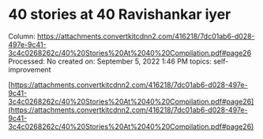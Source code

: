 # 40 stories at 40 Ravishankar iyer

Column: https://attachments.convertkitcdnn2.com/416218/7dc01ab6-d028-497e-9c41-3c4c0268262c/40%20Stories%20At%2040%20Compilation.pdf#page26
Processed: No
created on: September 5, 2022 1:46 PM
topics: self-improvement

[https://attachments.convertkitcdnn2.com/416218/7dc01ab6-d028-497e-9c41-3c4c0268262c/40%20Stories%20At%2040%20Compilation.pdf#page26](https://attachments.convertkitcdnn2.com/416218/7dc01ab6-d028-497e-9c41-3c4c0268262c/40%20Stories%20At%2040%20Compilation.pdf#page26)